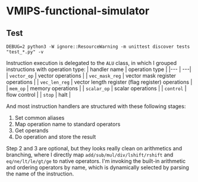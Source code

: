 # VMIPS-functional-simulator

## Test

```
DEBUG=2 python3 -W ignore::ResourceWarning -m unittest discover tests "test_*.py" -v
```

Instruction execution is delegated to the ```ALU``` class, in which I grouped instructions with operation type:
| handler name | operation type |
|--- | ---|
| ```vector_op```    | vector operations |
| ```vec_mask_reg``` | vector mask register operations |
| ```vec_len_reg```  | vector length register (flag register) operations |
| ```mem_op```       | memory operations |
| ```scalar_op```    | scalar operations |
| ```control```      | flow control |
| ```stop```         | halt |

And most instruction handlers are structured with these following stages:
1. Set common aliases
2. Map operation name to standard operators
3. Get operands
4. Do operation and store the result

Step 2 and 3 are optional, but they looks really clean on arithmetics and branching,
where I directly map ```add/sub/mul/div/lshift/rshift``` and ```eq/ne/lt/le/gt/ge``` to native operators.
I'm invoking the built-in arithmetic and ordering operators by name, which is dynamically selected by parsing the name of the instruction.

